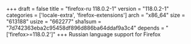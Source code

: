 +++
draft = false
title = "firefox-ru 118.0.2-1"
version = "118.0.2-1"
categories = ['locale-extra', 'firefox-extensions']
arch = "x86_64"
size = "613188"
usize = "662277"
sha1sum = "7d742363eba2c95458df896d886ba64ddaf9a3c4"
depends = "['firefox>=118.0.2']"
+++
Russian language support for Firefox